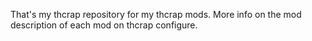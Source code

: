 That's my thcrap repository for my thcrap mods. More info on the mod description of each mod on thcrap configure. 
